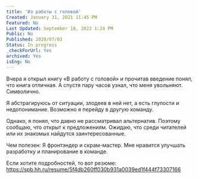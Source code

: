 ```yaml
---
title: 'Из работы с головой'
Created: January 31, 2021 11:45 PM
Featured: No
Last Updated: September 18, 2022 1:24 PM
Public: No
Published: 2020/07/03
Status: In progress
_checkForUrl: Yes
archived: Yes
isEng: No
---
```


Вчера я открыл книгу «В работу с головой» и прочитав введение понял, что книга отличная. А спустя пару часов узнал, что меня увольняют. Символично.

Я абстрагируюсь от ситуации, злодеев в ней нет, a есть глупости и недопонимание. Возможно я перейду в другую команду.

Однако, я понял, что давно не рассматривал альтернатив. Поэтому сообщаю, что открыт к предложениям. Ожидаю, что среди читателей или их знакомых найдутся заинтересованные.

Чем полезен: Я фронтэндер и скрам-мастер. Мне нравится улучшать разработку и планирование в команде.

Если хотите подробностей, то вот резюме: https://spb.hh.ru/resume/5f4db260ff030b931a0039ed1f444f73307166